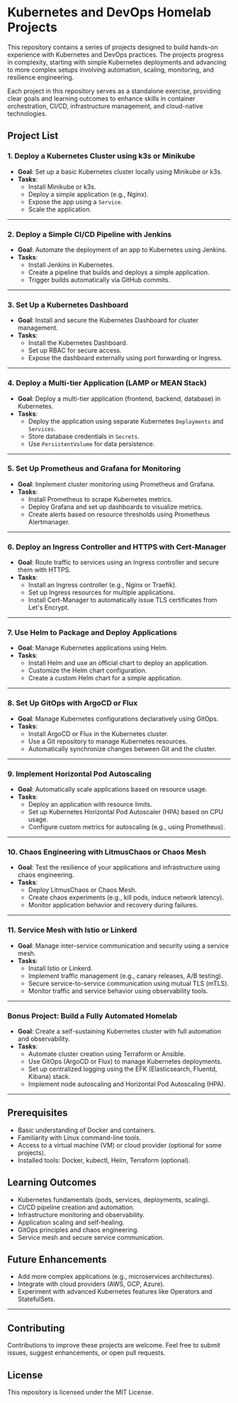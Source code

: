 # Kubernetes and DevOps Homelab Projects

This repository contains a series of projects designed to build hands-on experience with Kubernetes and DevOps practices. The projects progress in complexity, starting with simple Kubernetes deployments and advancing to more complex setups involving automation, scaling, monitoring, and resilience engineering.

Each project in this repository serves as a standalone exercise, providing clear goals and learning outcomes to enhance skills in container orchestration, CI/CD, infrastructure management, and cloud-native technologies.

## Project List

### 1. Deploy a Kubernetes Cluster using k3s or Minikube
- **Goal**: Set up a basic Kubernetes cluster locally using Minikube or k3s.
- **Tasks**:
  - Install Minikube or k3s.
  - Deploy a simple application (e.g., Nginx).
  - Expose the app using a `Service`.
  - Scale the application.

---

### 2. Deploy a Simple CI/CD Pipeline with Jenkins
- **Goal**: Automate the deployment of an app to Kubernetes using Jenkins.
- **Tasks**:
  - Install Jenkins in Kubernetes.
  - Create a pipeline that builds and deploys a simple application.
  - Trigger builds automatically via GitHub commits.

---

### 3. Set Up a Kubernetes Dashboard
- **Goal**: Install and secure the Kubernetes Dashboard for cluster management.
- **Tasks**:
  - Install the Kubernetes Dashboard.
  - Set up RBAC for secure access.
  - Expose the dashboard externally using port forwarding or Ingress.

---

### 4. Deploy a Multi-tier Application (LAMP or MEAN Stack)
- **Goal**: Deploy a multi-tier application (frontend, backend, database) in Kubernetes.
- **Tasks**:
  - Deploy the application using separate Kubernetes `Deployments` and `Services`.
  - Store database credentials in `Secrets`.
  - Use `PersistentVolume` for data persistence.

---

### 5. Set Up Prometheus and Grafana for Monitoring
- **Goal**: Implement cluster monitoring using Prometheus and Grafana.
- **Tasks**:
  - Install Prometheus to scrape Kubernetes metrics.
  - Deploy Grafana and set up dashboards to visualize metrics.
  - Create alerts based on resource thresholds using Prometheus Alertmanager.

---

### 6. Deploy an Ingress Controller and HTTPS with Cert-Manager
- **Goal**: Route traffic to services using an Ingress controller and secure them with HTTPS.
- **Tasks**:
  - Install an Ingress controller (e.g., Nginx or Traefik).
  - Set up Ingress resources for multiple applications.
  - Install Cert-Manager to automatically issue TLS certificates from Let's Encrypt.

---

### 7. Use Helm to Package and Deploy Applications
- **Goal**: Manage Kubernetes applications using Helm.
- **Tasks**:
  - Install Helm and use an official chart to deploy an application.
  - Customize the Helm chart configuration.
  - Create a custom Helm chart for a simple application.

---

### 8. Set Up GitOps with ArgoCD or Flux
- **Goal**: Manage Kubernetes configurations declaratively using GitOps.
- **Tasks**:
  - Install ArgoCD or Flux in the Kubernetes cluster.
  - Use a Git repository to manage Kubernetes resources.
  - Automatically synchronize changes between Git and the cluster.

---

### 9. Implement Horizontal Pod Autoscaling
- **Goal**: Automatically scale applications based on resource usage.
- **Tasks**:
  - Deploy an application with resource limits.
  - Set up Kubernetes Horizontal Pod Autoscaler (HPA) based on CPU usage.
  - Configure custom metrics for autoscaling (e.g., using Prometheus).

---

### 10. Chaos Engineering with LitmusChaos or Chaos Mesh
- **Goal**: Test the resilience of your applications and infrastructure using chaos engineering.
- **Tasks**:
  - Deploy LitmusChaos or Chaos Mesh.
  - Create chaos experiments (e.g., kill pods, induce network latency).
  - Monitor application behavior and recovery during failures.

---

### 11. Service Mesh with Istio or Linkerd
- **Goal**: Manage inter-service communication and security using a service mesh.
- **Tasks**:
  - Install Istio or Linkerd.
  - Implement traffic management (e.g., canary releases, A/B testing).
  - Secure service-to-service communication using mutual TLS (mTLS).
  - Monitor traffic and service behavior using observability tools.

---

### Bonus Project: Build a Fully Automated Homelab
- **Goal**: Create a self-sustaining Kubernetes cluster with full automation and observability.
- **Tasks**:
  - Automate cluster creation using Terraform or Ansible.
  - Use GitOps (ArgoCD or Flux) to manage Kubernetes deployments.
  - Set up centralized logging using the EFK (Elasticsearch, Fluentd, Kibana) stack.
  - Implement node autoscaling and Horizontal Pod Autoscaling (HPA).

---

## Prerequisites
- Basic understanding of Docker and containers.
- Familiarity with Linux command-line tools.
- Access to a virtual machine (VM) or cloud provider (optional for some projects).
- Installed tools: Docker, kubectl, Helm, Terraform (optional).

## Learning Outcomes
- Kubernetes fundamentals (pods, services, deployments, scaling).
- CI/CD pipeline creation and automation.
- Infrastructure monitoring and observability.
- Application scaling and self-healing.
- GitOps principles and chaos engineering.
- Service mesh and secure service communication.

## Future Enhancements
- Add more complex applications (e.g., microservices architectures).
- Integrate with cloud providers (AWS, GCP, Azure).
- Experiment with advanced Kubernetes features like Operators and StatefulSets.

---

## Contributing
Contributions to improve these projects are welcome. Feel free to submit issues, suggest enhancements, or open pull requests.

## License
This repository is licensed under the MIT License.
